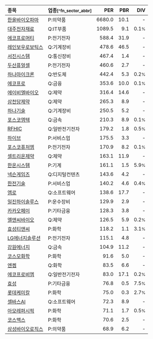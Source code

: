 | **종목** | **업종**<small>[^fn_sector_abbr]</small> | **PER** | **PBR** | **DIV** |
| :--- | :--- | --: | --: | --: |
| [한올바이오파마](/009420/) | P:의약품 | 6680.0 | 10.1 | - |
| [대주전자재료](/078600/) | Q:IT부품 | 1089.5 | 9.1 | 0.1<small>%</small> |
| [에코프로머티](/450080/) | P:전기전자 | 588.4 | 31.9 | - |
| [레인보우로보틱스](/277810/) | Q:기계장비 | 478.6 | 46.5 | - |
| [서진시스템](/178320/) | Q:통신장비 | 467.4 | 1.4 | - |
| [두산퓨얼셀](/336260/) | P:전기전자 | 460.6 | 2.7 | - |
| [하나마이크론](/067310/) | Q:반도체 | 442.4 | 5.3 | 0.2<small>%</small> |
| [에코프로](/086520/) | Q:금융 | 353.6 | 10.0 | 0.1<small>%</small> |
| [에이비엘바이오](/298380/) | Q:제약 | 316.4 | 14.6 | - |
| [삼천당제약](/000250/) | Q:제약 | 265.3 | 8.9 | - |
| [하나기술](/299030/) | Q:기계장비 | 250.5 | 5.2 | - |
| [포스코엠텍](/009520/) | Q:금속 | 210.3 | 8.9 | 0.1<small>%</small> |
| [RFHIC](/218410/) | Q:일반전기전자 | 179.2 | 1.8 | 0.5<small>%</small> |
| [하이브](/352820/) | P:서비스업 | 175.5 | 3.3 | - |
| [포스코퓨처엠](/003670/) | P:전기전자 | 170.9 | 8.2 | 0.1<small>%</small> |
| [셀트리온제약](/068760/) | Q:제약 | 163.1 | 11.9 | - |
| [한온시스템](/018880/) | P:기계 | 161.1 | 1.5 | 5.9<small>%</small> |
| [넥슨게임즈](/225570/) | Q:디지털컨텐츠 | 143.6 | 4.2 | - |
| [한전기술](/052690/) | P:서비스업 | 140.2 | 4.6 | 0.4<small>%</small> |
| [엠로](/058970/) | Q:소프트웨어 | 138.6 | 17.7 | - |
| [일진하이솔루스](/271940/) | P:운수장비 | 129.9 | 2.9 | - |
| [카카오페이](/377300/) | P:기타금융 | 128.3 | 3.8 | - |
| [엘앤씨바이오](/290650/) | Q:제약 | 126.5 | 5.9 | 0.2<small>%</small> |
| [효성티앤씨](/298020/) | P:화학 | 118.2 | 1.1 | 3.1<small>%</small> |
| [LG에너지솔루션](/373220/) | P:전기전자 | 115.1 | 4.8 | - |
| [강원에너지](/114190/) | Q:금속 | 104.9 | 11.2 | - |
| [코스모화학](/005420/) | P:화학 | 91.6 | 5.0 | - |
| [엔켐](/348370/) | Q:화학 | 83.5 | 6.6 | - |
| [에코프로비엠](/247540/) | Q:일반전기전자 | 83.0 | 17.1 | 0.2<small>%</small> |
| [효성](/004800/) | P:기타금융 | 76.8 | 0.5 | 7.5<small>%</small> |
| [롯데케미칼](/011170/) | P:화학 | 75.0 | 0.3 | 2.7<small>%</small> |
| [셀바스AI](/108860/) | Q:소프트웨어 | 72.3 | 8.9 | - |
| [아모레퍼시픽](/090430/) | P:화학 | 71.1 | 1.7 | 0.5<small>%</small> |
| [코스맥스](/192820/) | P:화학 | 70.6 | 2.5 | - |
| [삼성바이오로직스](/207940/) | P:의약품 | 68.9 | 6.2 | - |